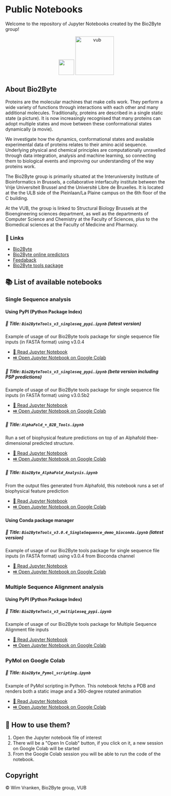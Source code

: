 # Public Notebooks 
Welcome to the repository of Jupyter Notebooks created by the Bio2Byte group!

<p align="center">
  <img src="https://pbs.twimg.com/profile_images/1247824923546079232/B9b_Yg7n_400x400.jpg" width="48px"/>
  <img src="https://upload.wikimedia.org/wikipedia/commons/thumb/3/31/Vrije_Universiteit_Brussel_logo.svg/1200px-Vrije_Universiteit_Brussel_logo.svg.png" alt="vub" width="120px"/>
</p>

## About Bio2Byte

Proteins are the molecular machines that make cells work. They perform a wide variety of functions through interactions with each other and many additional molecules. Traditionally, proteins are described in a single static state (a picture). It is now increasingly recognised that many proteins can adopt multiple states and move between these conformational states dynamically (a movie).

We investigate how the dynamics, conformational states and available experimental data of proteins relates to their amino acid sequence. Underlying physical and chemical principles are computationally unravelled through data integration, analysis and machine learning, so connecting them to biological events and improving our understanding of the way proteins work.

The Bio2Byte group is primarily situated at the Interuniversity Institute of Bioinformatics in Brussels, a collaborative interfaculty institute between the Vrije Universiteit Brussel and the Université Libre de Bruxelles. It is located at the the ULB side of the Pleinlaan/La Plaine campus on the 6th floor of the C building.

At the VUB, the group is linked to Structural Biology Brussels at the Bioengineering sciences department, as well as the departments of Computer Science and Chemistry at the Faculty of Sciences, plus to the Biomedical sciences at the Faculty of Medicine and Pharmacy.

### 🔗 Links 
- [Bio2Byte](https://bio2byte.be)
- [Bio2Byte online predictors](https://bio2byte.be/b2btools)
- [Feedaback](https://www.bio2byte.be/b2btools/feedback) 
- [Bio2Byte tools package](https://pypi.org/project/b2bTools/)

## 📚 List of available notebooks

### Single Sequence analysis

#### Using PyPI (Python Package Index)

##### 📓 Title: `Bio2ByteTools_v3_singleseq_pypi.ipynb` (latest version)

Example of usage of our Bio2Byte tools package for single sequence file inputs (in FASTA format) using v3.0.4

- [📖 Read Jupyter Notebook](https://github.com/Bio2Byte/public_notebooks/blob/main/Bio2ByteTools_v3.0.4_SingleSequence_demo.ipynb)
- [⏯️ Open Jupyter Notebook on Google Colab](https://colab.research.google.com/github/Bio2Byte/public_notebooks/blob/main/Bio2ByteTools_v3.0.4_SingleSequence_demo.ipynb)

##### 📓 Title: `Bio2ByteTools_v3_singleseq_pypi.ipynb` (beta version including PSP predictions)

Example of usage of our Bio2Byte tools package for single sequence file inputs (in FASTA format) using v3.0.5b2

- [📖 Read Jupyter Notebook](https://github.com/Bio2Byte/public_notebooks/blob/main/Bio2ByteTools_v3_singleseq_pypi.ipynbb)
- [⏯️ Open Jupyter Notebook on Google Colab](https://colab.research.google.com/github/Bio2Byte/public_notebooks/blob/main/Bio2ByteTools_v3_singleseq_pypi.ipynb)

##### 📓 Title: `AlphaFold_+_B2B_Tools.ipynb` 

Run a set of biophysical feature predictions on top of an Alphafold thee-dimensional predicted structure.

- [📖 Read Jupyter Notebook](https://github.com/Bio2Byte/public_notebooks/blob/main/AlphaFold_%2B_B2B_Tools.ipynb)
- [⏯️ Open Jupyter Notebook on Google Colab](https://colab.research.google.com/github/Bio2Byte/public_notebooks/blob/main/AlphaFold_%2B_B2B_Tools.ipynb)

##### 📓 Title: `Bio2Byte_AlphaFold_Analysis.ipynb`

From the output files generated from Alphafold, this notebook runs a set of biophysical feature prediction

- [📖 Read Jupyter Notebook](https://github.com/Bio2Byte/public_notebooks/blob/main/Bio2Byte_AlphaFold_Analysis.ipynb)
- [⏯️ Open Jupyter Notebook on Google Colab](https://colab.research.google.com/github/Bio2Byte/public_notebooks/blob/main/Bio2Byte_AlphaFold_Analysis.ipynb)

#### Using Conda package manager

##### 📓 Title: `Bio2ByteTools_v3.0.4_SingleSequence_demo_bioconda.ipynb` (latest version)

Example of usage of our Bio2Byte tools package for single sequence file inputs (in FASTA format) using v3.0.4 from Bioconda channel

- [📖 Read Jupyter Notebook](https://github.com/Bio2Byte/public_notebooks/blob/main/Bio2ByteTools_v3.0.4_SingleSequence_demo_bioconda.ipynb)
- [⏯️ Open Jupyter Notebook on Google Colab](https://colab.research.google.com/github/Bio2Byte/public_notebooks/blob/main/Bio2ByteTools_v3.0.4_SingleSequence_demo_bioconda.ipynb)

### Multiple Sequence Alignment analysis

#### Using PyPI (Python Package Index)

##### 📓 Title: `Bio2ByteTools_v3_multipleseq_pypi.ipynb` 

Example of usage of our Bio2Byte tools package for Multiple Sequence Alignment file inputs

- [📖 Read Jupyter Notebook](https://github.com/Bio2Byte/public_notebooks/blob/main/Bio2ByteTools_v3_multipleseq_pypi.ipynb)
- [⏯️ Open Jupyter Notebook on Google Colab](https://colab.research.google.com/github/Bio2Byte/public_notebooks/blob/main/Bio2ByteTools_v3_multipleseq_pypi.ipynb)

### PyMol on Google Colab

##### 📓 Title: `Bio2Byte_Pymol_scripting.ipynb`

Example of PyMol scripting in Python. This notebook fetchs a PDB and renders both a static image and a 360-degree rotated animation 

- [📖 Read Jupyter Notebook](https://github.com/Bio2Byte/public_notebooks/blob/main/Bio2Byte_Pymol_scripting.ipynb)
- [⏯️ Open Jupyter Notebook on Google Colab](https://colab.research.google.com/github/Bio2Byte/public_notebooks/blob/main/Bio2Byte_Pymol_scripting.ipynb)


## 📃 How to use them? 
1. Open the Jupyter notebook file of interest
1. There will be a "Open In Colab" button, if you click on it, a new session on Google Colab will be started
1. From the Google Colab session you will be able to run the code of the notebook.

## Copyright

© Wim Vranken, Bio2Byte group, VUB
